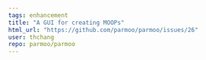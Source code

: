```yaml
---
tags: enhancement
title: "A GUI for creating MOOPs"
html_url: "https://github.com/parmoo/parmoo/issues/26"
user: thchang
repo: parmoo/parmoo
---
```


